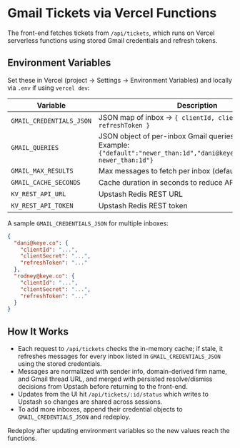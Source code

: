 # Gmail Tickets via Vercel Functions

The front-end fetches tickets from `/api/tickets`, which runs on Vercel serverless functions using stored Gmail credentials and refresh tokens.

## Environment Variables

Set these in Vercel (project → Settings → Environment Variables) and locally via `.env` if using `vercel dev`:

| Variable | Description |
| --- | --- |
| `GMAIL_CREDENTIALS_JSON` | JSON map of inbox → `{ clientId, clientSecret, refreshToken }` |
| `GMAIL_QUERIES` | JSON object of per-inbox Gmail queries (optional). Example: `{"default":"newer_than:1d","dani@keye.co":"label:INBOX newer_than:1d"}` |
| `GMAIL_MAX_RESULTS` | Max messages to fetch per inbox (default 20) |
| `GMAIL_CACHE_SECONDS` | Cache duration in seconds to reduce API calls (default 60) |
| `KV_REST_API_URL` | Upstash Redis REST URL |
| `KV_REST_API_TOKEN` | Upstash Redis REST token |

A sample `GMAIL_CREDENTIALS_JSON` for multiple inboxes:

```json
{
  "dani@keye.co": {
    "clientId": "...",
    "clientSecret": "...",
    "refreshToken": "..."
  },
  "rodney@keye.co": {
    "clientId": "...",
    "clientSecret": "...",
    "refreshToken": "..."
  }
}
```

## How It Works

- Each request to `/api/tickets` checks the in-memory cache; if stale, it refreshes messages for every inbox listed in `GMAIL_CREDENTIALS_JSON` using the stored credentials.
- Messages are normalized with sender info, domain-derived firm name, and Gmail thread URL, and merged with persisted resolve/dismiss decisions from Upstash before returning to the front-end.
- Updates from the UI hit `/api/tickets/:id/status` which writes to Upstash so changes are shared across sessions.
- To add more inboxes, append their credential objects to `GMAIL_CREDENTIALS_JSON` and redeploy.

Redeploy after updating environment variables so the new values reach the functions.
